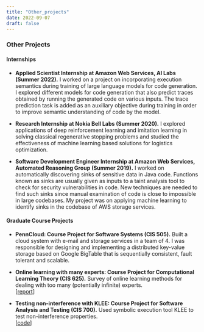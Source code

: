 ```yaml
---
title: "Other_projects"
date: 2022-09-07
draft: false
---
```


### Other Projects

#### Internships

* __Applied Scientist Internship at Amazon Web Services, AI Labs (Summer 2022).__
    I worked on a project on incorporating execution semantics during training of large language models for
    code generation. I explored different models for code generation that
    also predict traces obtained by running the generated code on various inputs.
    The trace prediction task is added as an auxiliary objective during training
    in order to improve semantic understanding of code by the model.

* __Research Internship at Nokia Bell Labs (Summer 2020).__
    I explored applications of deep reinforcement learning and imitation learning in solving
    classical regenerative stopping problems and studied the effectiveness of machine learning based
    solutions for logistics optimization.

* __Software Development Engineer Internship at Amazon Web Services, Automated Reasoning Group (Summer 2019).__
    I worked on automatically discovering sinks of sensitive data in Java code. Functions known as sinks are usually given as inputs to a taint analysis tool to check for
    security vulnerabilities in code. New techniques are needed to find such sinks since manual examination of code is close to impossible in large codebases.  My project was on applying machine learning to identify sinks in
    the codebase of AWS storage services.

#### Graduate Course Projects

*  __PennCloud: Course Project for Software Systems (CIS 505).__
    Built a cloud system with e-mail and storage services in a team of 4. I was responsible for designing and implementing a distributed key-value storage based on Google BigTable that is sequentially consistent, fault tolerant and scalable.  

* __Online learning with many experts: Course Project for Computational Learning Theory (CIS 625).__
    Survey of online learning methods for dealing with too many (potentially infinite) experts.  
    [[report](http://cis.upenn.edu/~castan/doc/2018/No%20Regret%20Learning%20Report.pdf)]

* __Testing non-interference with KLEE: Course Project for Software Analysis and Testing (CIS 700).__
    Used symbolic execution tool KLEE to test non-interference properties.  
    [[code](https://github.com/concolism/concolic-testing)]
